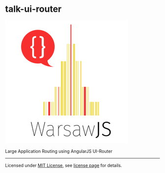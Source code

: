 talk-ui-router
==============

![Logo](/themes/warsawjs/pictures/logo.png)

Large Application Routing using AngularJS UI-Router

---
Licensed under [MIT License](http://en.wikipedia.org/wiki/MIT_License), see [license page](https://github.com/shower/shower/wiki/MIT-License) for details.
